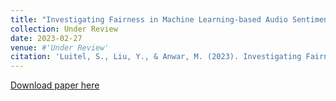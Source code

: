```yaml
---
title: "Investigating Fairness in Machine Learning-based Audio Sentiment Analysis using Spectrograms and Bag-of-visual-words"
collection: Under Review
date: 2023-02-27
venue: #'Under Review'
citation: 'Luitel, S., Liu, Y., & Anwar, M. (2023). Investigating Fairness in Machine Learning-based Audio Sentiment Analysis using Spectrograms and Bag-of-visual-words.'
---
```


[Download paper here](https://www.researchsquare.com/article/rs-2566840/v1)
